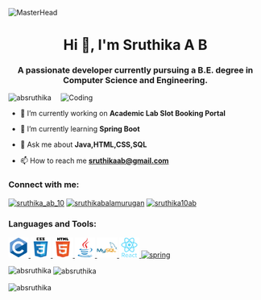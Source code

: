 ![MasterHead](https://qrangers.com/wp-content/uploads/2021/09/Banner-Introduction-to-3D-Animation.png.webp)
<h1 align="center">Hi 👋, I'm Sruthika A B</h1>
<h3 align="center">A passionate developer currently pursuing a B.E. degree in Computer Science and Engineering.</h3>
<img align="right" alt="Coding" width="400" src="https://i.pinimg.com/originals/e7/26/c7/e726c74ac081eed50feee1433d12c998.gif"> 

<p align="left"> <img src="https://komarev.com/ghpvc/?username=absruthika&label=Profile%20views&color=0e75b6&style=flat" alt="absruthika" /> </p>

- 🔭 I’m currently working on **Academic Lab Slot Booking Portal**

- 🌱 I’m currently learning **Spring Boot**

- 💬 Ask me about **Java,HTML,CSS,SQL**

- 📫 How to reach me **sruthikaab@gmail.com**

<h3 align="left">Connect with me:</h3>
<p align="left">
<a href="https://www.codechef.com/users/sruthika_ab_10" target="blank"><img align="center" src="https://cdn.jsdelivr.net/npm/simple-icons@3.1.0/icons/codechef.svg" alt="sruthika_ab_10" height="30" width="40" /></a>
<a href="https://www.leetcode.com/sruthikabalamurugan" target="blank"><img align="center" src="https://raw.githubusercontent.com/rahuldkjain/github-profile-readme-generator/master/src/images/icons/Social/leet-code.svg" alt="sruthikabalamurugan" height="30" width="40" /></a>
<a href="https://auth.geeksforgeeks.org/user/sruthika10ab" target="blank"><img align="center" src="https://raw.githubusercontent.com/rahuldkjain/github-profile-readme-generator/master/src/images/icons/Social/geeks-for-geeks.svg" alt="sruthika10ab" height="30" width="40" /></a>
</p>

<h3 align="left">Languages and Tools:</h3>
<p align="left"> <a href="https://www.cprogramming.com/" target="_blank" rel="noreferrer"> <img src="https://raw.githubusercontent.com/devicons/devicon/master/icons/c/c-original.svg" alt="c" width="40" height="40"/> </a> <a href="https://www.w3schools.com/css/" target="_blank" rel="noreferrer"> <img src="https://raw.githubusercontent.com/devicons/devicon/master/icons/css3/css3-original-wordmark.svg" alt="css3" width="40" height="40"/> </a> <a href="https://www.w3.org/html/" target="_blank" rel="noreferrer"> <img src="https://raw.githubusercontent.com/devicons/devicon/master/icons/html5/html5-original-wordmark.svg" alt="html5" width="40" height="40"/> </a> <a href="https://www.java.com" target="_blank" rel="noreferrer"> <img src="https://raw.githubusercontent.com/devicons/devicon/master/icons/java/java-original.svg" alt="java" width="40" height="40"/> </a> <a href="https://www.mysql.com/" target="_blank" rel="noreferrer"> <img src="https://raw.githubusercontent.com/devicons/devicon/master/icons/mysql/mysql-original-wordmark.svg" alt="mysql" width="40" height="40"/> </a> <a href="https://reactjs.org/" target="_blank" rel="noreferrer"> <img src="https://raw.githubusercontent.com/devicons/devicon/master/icons/react/react-original-wordmark.svg" alt="react" width="40" height="40"/> </a> <a href="https://spring.io/" target="_blank" rel="noreferrer"> <img src="https://www.vectorlogo.zone/logos/springio/springio-icon.svg" alt="spring" width="40" height="40"/> </a> </p>

<p><img align="left" src="https://github-readme-stats.vercel.app/api/top-langs?username=absruthika&show_icons=true&locale=en&layout=compact" alt="absruthika" /></p>

<p>&nbsp;<img align="center" src="https://github-readme-stats.vercel.app/api?username=absruthika&show_icons=true&locale=en" alt="absruthika" /></p>

<p><img align="center" src="https://github-readme-streak-stats.herokuapp.com/?user=absruthika&" alt="absruthika" /></p>
